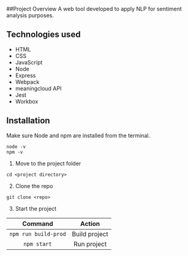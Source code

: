 ##Project Overview
A web tool developed to apply NLP for sentiment analysis purposes.

## Technologies used

- HTML
- CSS
- JavaScript
- Node
- Express
- Webpack
- meaningcloud API
- Jest
- Workbox

## Installation
Make sure Node and npm are installed from the terminal.

```
node -v
npm -v
```

1. Move to the project folder

```
cd <project directory>
```

2. Clone the repo

```
git clone <repo>
```

3. Start the project

|       Command        |    Action     |
| :------------------: | :-----------: |
| `npm run build-prod` | Build project |
|     `npm start`      |  Run project  |
